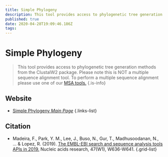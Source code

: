 ```yaml
---
title: Simple Phylogeny
description: This tool provides access to phylogenetic tree generation methods from the ClustalW2 package.
published: true
date: 2020-04-28T19:09:46.186Z
tags: 
---
```


# Simple Phylogeny

> This tool provides access to phylogenetic tree generation methods from the ClustalW2 package. Please note this is NOT a multiple sequence alignment tool. To perform a multiple sequence alignment please use one of our [MSA tools.](https://www.ebi.ac.uk/Tools/msa/)
{.is-info}

 

## Website 

- [Simple Phylogeny *Main Page*](https://www.ebi.ac.uk/Tools/phylogeny/simple_phylogeny/)
 {.links-list}

## Citation 

- Madeira, F., Park, Y. M., Lee, J., Buso, N., Gur, T., Madhusoodanan, N., ... & Lopez, R. (2019). [The EMBL-EBI search and sequence analysis tools APIs in 2019.](https://academic.oup.com/nar/article/47/W1/W636/5446251) Nucleic acids research, 47(W1), W636-W641.
{.grid-list}